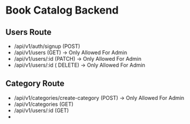 # Book Catalog Backend

## Users Route

 <ul>

<li>  /api/v1/auth/signup (POST)</li>
<li>  /api/v1/users (GET) → Only Allowed For Admin</li>
<li>  /api/v1/users/:id (PATCH)  → Only Allowed For Admin</li>
<li>  /api/v1/users/:id ( DELETE)  → Only Allowed For Admin</li>
 </ul>

## Category Route

 <ul>

<li>   /api/v1/categories/create-category (POST) → Only Allowed For Admin </li>
<li> /api/v1/categories (GET)</li>
<li> /api/v1/users/:id (GET) </li>
<li>  </li>
 </ul>
